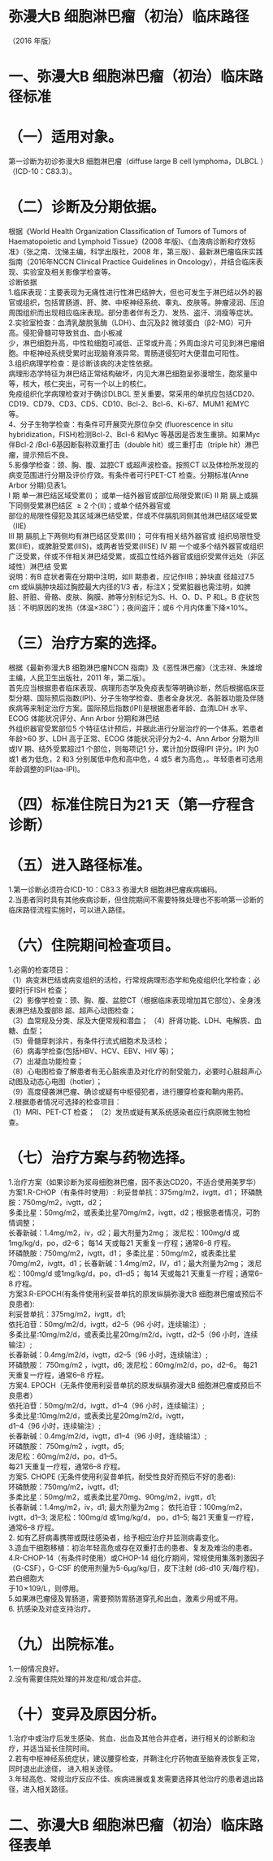 # 弥漫大B 细胞淋巴瘤（初治）临床路径  
（2016 年版）  
# 一、弥漫大B 细胞淋巴瘤（初治）临床路径标准  
# （一）适用对象。  
第一诊断为初诊弥漫大B 细胞淋巴瘤（diffuse large B cell lymphoma，DLBCL ）（ICD-10：C83.3）。  
# （二）诊断及分期依据。  
根据《World Health Organization Classification of  Tumors of Tumors of Haematopoietic and Lymphoid Tissue》(2008 年版)、《血液病诊断和疗效标准》（张之南、沈悌主编，科学出版社，2008 年，第三版）、最新淋巴瘤临床实践指南（2016年NCCN Clinical Practice Guidelines in Oncology），并结合临床表现、实验室及相关影像学检查等。  
诊断依据  
1.临床表现：主要表现为无痛性进行性淋巴结肿大，但也可发生于淋巴结以外的器官或组织，包括胃肠道、肝、脾、中枢神经系统、睾丸、皮肤等。肿瘤浸润、压迫周围组织而出现相应临床表现。部分患者伴有乏力、发热、盗汗、消瘦等症状。  
2.实验室检查：血清乳酸脱氢酶（LDH）、血沉及β2 微球蛋白（β2-MG）可升高。侵犯骨髓可导致贫血、血小板减  
少，淋巴细胞升高，中性粒细胞可减低、正常或升高；外周血涂片可见到淋巴瘤细胞。中枢神经系统受累时出现脑脊液异常。胃肠道侵犯时大便潜血可阳性。  
3.组织病理学检查：是诊断该病的决定性依据。  
病理形态学特征为淋巴结正常结构破坏，内见大淋巴细胞呈弥漫增生，胞浆量中等，核大，核仁突出，可有一个以上的核仁。  
免疫组织化学病理检查对于确诊DLBCL 至关重要。常采用的单抗应包括CD20、CD19、CD79、CD3、CD5、CD10、Bcl-2、Bcl-6、Ki-67、MUM1 和MYC 等。  
4、分子生物学检查：有条件可开展荧光原位杂交 (fluorescence in situ hybridization，FISH)检测Bcl-2、Bcl-6 和Myc 等基因是否发生重排。如果Myc 伴Bcl-2 /Bcl-6基因断裂称双重打击（double hit）或三重打击（triple hit）淋巴瘤，提示预后不良。  
5.影像学检查：颈、胸、腹、盆腔CT 或超声波检查。按照CT 以及体检所发现的病变范围进行分期及评价疗效。有条件者可行PET-CT 检查。分期标准(Anne Arbor 分期)见表1。  
I 期  单一淋巴结区域受累(I)； 或单一结外器官或部位局限受累(IE)  II 期  膈上或膈下同侧受累淋巴结区 ${\geqslant}2$  个(II)；或单个结外器官或  
部位的局限性侵犯及其区域淋巴结受累，伴或不伴膈肌同侧其他淋巴结区域受累（IIE)  
III 期  膈肌上下两侧均有淋巴结区受累(III)； 可伴有相关结外器官或 组织局限性受累(IIIE)，或脾脏受累(IIIS)，或两者皆受累(IIISE)  IV 期 一个或多个结外器官或组织广泛受累，伴或不伴相关淋巴结受累，或孤立性结外器官或组织受累伴远处（非区域性）淋巴结 受累  
说明：有B 症状者需在分期中注明，如II 期患者，应记作IIB；肿块直 径超过7.5 cm 或纵膈肿块超过胸腔最大内径的1/3 者，标注X；受累脏器也需注明，如脾脏、肝脏、骨骼、皮肤、胸膜、肺等分别标记为S、H、O、D、P 和L。B 症状包括：不明原因的发热（体温${\times38 \mathrm{C}^\circ}$）；夜间盗汗；或6 个月内体重下降${\times}10\%$。  
# （三）治疗方案的选择。  
根据《最新弥漫大B 细胞淋巴瘤NCCN 指南》及《恶性淋巴瘤》（沈志祥、朱雄增主编，人民卫生出版社，2011 年，第二版）。  
首先应当根据患者临床表现、病理形态学及免疫表型等明确诊断，然后根据临床亚型分期、国际预后指数(IPI)、分子生物学检查、患者全身状况、各脏器功能及伴随疾病等来制定治疗方案。国际预后指数(IPI)是根据患者年龄、血清LDH 水平、ECOG 体能状况评分、Ann Arbor 分期和淋巴结  
外组织器官受累部位5 个特征估计预后，并据此进行分层治疗的一个体系。若患者年龄>60 岁、LDH 高于正常、ECOG 体能状况评分为2-4、Ann Arbor 分期为III 或IV 期、结外受累超过1 个部位，则每项记1 分，累计加分既得IPI 评分。IPI 为0 或1 者为低危，2 和3 分别属低中危和高中危，4 或5 者为高危，。年轻患者可选用年龄调整的IPI(aa-IPI)。  
# （四）标准住院日为21 天（第一疗程含诊断）  
# （五）进入路径标准。  
1.第一诊断必须符合ICD-10：C83.3 弥漫大B 细胞淋巴瘤疾病编码。  
2.当患者同时具有其他疾病诊断，但住院期间不需要特殊处理也不影响第一诊断的临床路径流程实施时，可以进入路径。  
# （六）住院期间检查项目。  
1.必需的检查项目：  
（1）病变淋巴结或病变组织的活检，行常规病理形态学和免疫组织化学检查；必要时行FISH 检查；  
（2）影像学检查：颈、胸、腹、盆腔CT（根据临床表现增加其它部位）、全身浅表淋巴结及腹部B 超、超声心动图检查；  
（3）血常规及分类、尿及大便常规和潜血； （4）肝肾功能、LDH、电解质、血糖、血型；  
（5）骨髓穿刺涂片，有条件行流式细胞术及活检；  
（6）病毒学检查(包括HBV、HCV、EBV、HIV 等)；  
（7）出凝血功能检查；  
（8）心电图检查了解患者有无心脏疾患及对化疗的耐受能力，必要时心脏超声心动图及动态心电图（hotler）；  
（9）高度侵袭淋巴瘤、确诊或疑有中枢侵犯者，进行腰穿检查和鞘内用药。  
2.根据患者情况可选择的检查项目：  
（1）MRI、PET-CT 检查； （2）发热或疑有某系统感染者应行病原微生物检查。  
# （七）治疗方案与药物选择。  
1.治疗方案（如果诊断为浆母细胞淋巴瘤，因不表达CD20，不适合使用美罗华）  
方案1.R-CHOP（有条件时使用）: 利妥昔单抗：375mg/m2，ivgtt，d1；  环磷酰胺：750mg/m2，ivgtt，d2；  
多柔比星：$50\mathrm{{mg/m2}}$，或表柔比星$70\mathrm{mg/m2}$，ivgtt，d2；根据患者情况，可酌情调整；  
长春新碱：1.4mg/m2，iv，d2；最大剂量为2mg；  泼尼松：100mg/d 或1mg/kg/d，po，d2–6；  每14 天或每21 天重复一疗程；通常6–8 疗程。  
环磷酰胺：$750\mathrm{mg/m2}$，ivgtt，d1； 多柔比星：$50\mathrm{{mg/m2}}$，或表柔比星70mg/m2，ivgtt，d1；长春新碱：1.4mg/m2，IV，d1；最大剂量为2mg； 泼尼松：100mg/d 或1mg/kg/d，po，d1–d5；   每14 天或每21 天重复一疗程；通常6–8 疗程。  
方案3.R-EPOCH(有条件使用利妥昔单抗的原发纵膈弥漫大B 细胞淋巴瘤或预后不良患者):  
利妥昔单抗：375mg/m2，ivgtt，d1;  
依托泊苷：50mg/m2/d，ivgtt，d2–5（96 小时，连续输注）;  
多柔比星:$10\mathrm{mg/m2/d}$，或表柔比星20mg/m2/d，ivgtt，d2–5（96 小时，连续输注）;  
长春新碱：0.4mg/m2/d，ivgtt，d2–5（96 小时，连续输注）;  
环磷酰胺： $750\mathrm{mg/m2}$ ，ivgtt，d6;  泼尼松：$60\mathrm{mg/m2/d}$，po，d2–6。  每21 天重复一疗程，通常6–8 疗程。  
方案4. EPOCH（无条件使用利妥昔单抗的原发纵膈弥漫大B 细胞淋巴瘤或预后不良患者）  
依托泊苷：$50\mathrm{mg/m2/d}$，ivgtt，d1–4（96 小时，连续输注）;  
多柔比星:$10\mathrm{mg/m2/d}$，或表柔比星20mg/m2/d，ivgtt，  
d1–4（96 小时，连续输注）;  
长春新碱：0.4mg/m2/d，ivgtt，d1–4（96 小时，连续输注）;  
环磷酰胺： $750\mathrm{mg/m2}$ ，ivgtt，d5;  
泼尼松：$60\mathrm{mg/m2/d}$，po，d1–5。  
每21 天重复一疗程，通常6–8 疗程。  
方案5. CHOPE (无条件使用利妥昔单抗，耐受性良好而预后不好的患者):  
环磷酰胺：750mg/m2，ivgtt，d1;  
多柔比星：$50\mathrm{{mg/m2}}$，或表柔比星70mg、90mg/m2，ivgtt，d1;  
长春新碱：1.4mg/m2，iv，d1; 最大剂量为2mg； 依托泊苷：100mg/m2，ivgtt，d1–3; 泼尼松：100mg/d 或1mg/kg/d， po，d1–5; 每21 天重复一疗程，通常6–8 疗程。  
2. 如有乙肝病毒携带或既往感染者，给予相应治疗并监测病毒变化。  
3.造血干细胞移植：初治年轻高危或存在双重打击的患者、复发及难治的患者。  
4.R-CHOP-14（有条件时使用）或CHOP-14 组化疗期间，常规使用集落刺激因子（G-CSF），G-CSF 的使用剂量为5-6µg/kg/日，皮下注射 (d6-d10 天/每疗程)，若白细胞大  
于$10\!\times\!109/\mathrm{L}$，则停用。  
5.如果淋巴瘤侵及胃肠道，需要预防胃肠道穿孔和出血，激素少用或不用。  
6. 抗感染及对症支持治疗。  
# （九）出院标准。  
1.一般情况良好。  
2.没有需要住院处理的并发症和/或合并症。  
# （十）变异及原因分析。  
1.治疗中或治疗后发生感染、贫血、出血及其他合并症者，进行相关的诊断和治疗，并适当延长住院时间。  
2.若有中枢神经系统症状，建议腰穿检查，并鞘注化疗药物直至脑脊液恢复正常， 同时退出此途径， 进入相关途径。  
3.年轻高危、常规治疗反应不佳、疾病进展或复发需要选择其他治疗的患者退出路径，进入相关路径。  
# 二、弥漫大B 细胞淋巴瘤（初治）临床路径表单  
